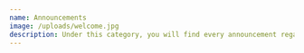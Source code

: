 ```yaml
---
name: Announcements
image: /uploads/welcome.jpg
description: Under this category, you will find every announcement regarding PDF4JEE
---
```

